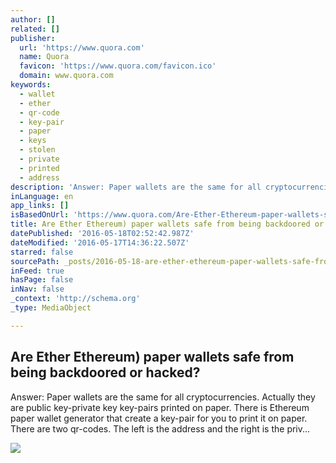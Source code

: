 ```yaml
---
author: []
related: []
publisher:
  url: 'https://www.quora.com'
  name: Quora
  favicon: 'https://www.quora.com/favicon.ico'
  domain: www.quora.com
keywords:
  - wallet
  - ether
  - qr-code
  - key-pair
  - paper
  - keys
  - stolen
  - private
  - printed
  - address
description: 'Answer: Paper wallets are the same for all cryptocurrencies. Actually they are public key-private key key-pairs printed on paper. There is Ethereum paper wallet generator that create a key-pair for you to print it on paper. There are two qr-codes. The left is the address and the right is the priv...'
inLanguage: en
app_links: []
isBasedOnUrl: 'https://www.quora.com/Are-Ether-Ethereum-paper-wallets-safe-from-being-backdoored-or-hacked'
title: Are Ether Ethereum) paper wallets safe from being backdoored or hacked?
datePublished: '2016-05-18T02:52:42.987Z'
dateModified: '2016-05-17T14:36:22.507Z'
starred: false
sourcePath: _posts/2016-05-18-are-ether-ethereum-paper-wallets-safe-from-being-backdoored.md
inFeed: true
hasPage: false
inNav: false
_context: 'http://schema.org'
_type: MediaObject

---
```

<article style=""><h1>Are Ether Ethereum) paper wallets safe from being backdoored or hacked?</h1><p>Answer: Paper wallets are the same for all cryptocurrencies. Actually they are public key-private key key-pairs printed on paper. There is Ethereum paper wallet generator that create a key-pair for you to print it on paper. There are two qr-codes. The left is the address and the right is the priv...</p><img src="https://qsf.is.quoracdn.net/-images.new_grid.fb_share_default.pnge6dde9cfa6e03c43.png" /></article>